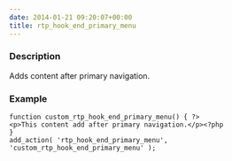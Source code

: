 ```yaml
---
date: 2014-01-21 09:20:07+00:00
title: rtp_hook_end_primary_menu
---
```


### Description


Adds content after primary navigation.


### Example



    
    function custom_rtp_hook_end_primary_menu() { ?>
    <p>This content add after primary navigation.</p><?php
    }
    add_action( 'rtp_hook_end_primary_menu', 'custom_rtp_hook_end_primary_menu' );
